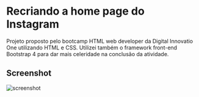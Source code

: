 # Recriando a home page do Instagram

Projeto proposto pelo bootcamp HTML web developer da Digital Innovatio One utilizando HTML e CSS. 
Utilizei também o framework front-end Bootstrap 4 para dar mais celeridade na conclusão da atividade.
## Screenshot
![screenshot](https://user-images.githubusercontent.com/20890806/119210863-2212b480-ba85-11eb-9169-539bc5630dd7.PNG)
